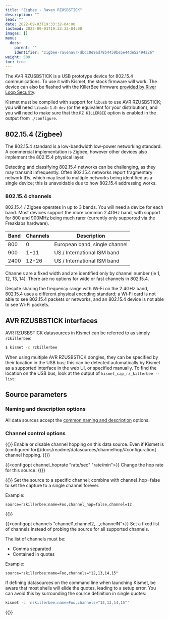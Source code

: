 ```yaml
---
title: "Zigbee - Raven RZUSBSTICK"
description: ""
lead: ""
date: 2022-09-03T19:33:32-04:00
lastmod: 2022-09-03T19:33:32-04:00
images: []
menu:
  docs:
    parent: ""
    identifier: "zigbee-ravenavr-dbdc0e9ad78b4459be5e44de52494226"
weight: 500
toc: true
---
```


The AVR RZUSBSTICK is a USB prototype device for 802.15.4 communications.  To use it with Kismet, the stock firmware will work.  The device can also be flashed with the KillerBee firmware [provided by River Loop Security](https://github.com/riverloopsec/killerbee).

Kismet must be compiled with support for `libusb` to use AVR RZUSBSTICK; you will need `libusb-1.0-dev` (or the equivalent for your distribution), and you will need to make sure that the `RZ KILLERBEE` option is enabled in the output from `./configure`.

## 802.15.4 (Zigbee)

The 802.15.4 standard is a low-bandwidth low-power networking standard.  A commercial implementation is Zigbee, however other devices also implement the 802.15.4 physical layer.

Detecting and classifying 802.15.4 networks can be challenging, as they may transmit infrequently.  Often 802.15.4 networks report fragmentary network IDs, which may lead to multiple networks being identified as a single device; this is unavoidable due to how 802.15.4 addressing works.

### 802.15.4 channels

802.15.4 / Zigbee operates in up to 3 bands.  You will need a device for each band.  Most devices support the more common 2.4GHz band, with support for 800 and 900MHz being much rarer (currently only supported via the Freaklabs hardware).

| Band | Channels | Description                   |
| ---- | -------- | ----------                    |
| 800  | 0        | European band, single channel |
| 900  | 1-11     | US / International ISM band   |
| 2400 | 12-26    | US / International ISM band   |

Channels are a fixed width and are identified only by channel number (ie 1, 12, 13, 14).  There are no options for wide or fast channels in 802.15.4.

Despite sharing the frequency range with Wi-Fi on the 2.4GHz band, 802.15.4 uses a different physical encoding standard; a Wi-Fi card is not able to see 802.15.4 packets or networks, and an 802.15.4 device is not able to see Wi-Fi packets.

## AVR RZUSBSTICK interfaces

AVR RZUSBSTICK datasources in Kismet can be referred to as simply `rzkillerbee`:

```bash
$ kismet -c rzkillerbee
```

When using multiple AVR RZUSBSTICK dongles, they can be specified by their location in the USB bus; this can be detected automatically by Kismet as a supported interface in the web UI, or specified manually.  To find the location on the USB bus, look at the output of `kismet_cap_rz_killerbee --list`:

## Source parameters

### Naming and description options

All data sources accept the [common naming and description](/docs/readme/datasources/datasources/#naming-and-describing-datasources) options.

### Channel control options

{{<configopt channel_hop true false>}}
Enable or disable channel hopping on this data source.  Even if Kismet is (configured for)[/docs/readme/datasources/channelhop/#configuration] channel hopping.
{{</configopt>}}


{{<configopt channel_hoprate "rate/sec" "rate/min">}}
Change the hop rate for this source.
{{</configopt>}}


{{<configopt channel channel>}}
Set the source to a specific channel; combine with channel_hop=false to set the capture to a single channel forever.

Example:

```
source=rzkillerbee:name=Foo,channel_hop=false,channel=12
```
{{</configopt>}}


{{<configopt channels "channel1,channel2,...,channelN">}}
Set a fixed list of channels instead of probing the source for all supported channels.

The list of channels must be:

* Comma separated
* Contained in quotes

Example:

```
source=rzkillerbee:name=Foo,channels="12,13,14,15"
```

If defining datasources on the command line when launching Kismet, be aware that most shells will elide the quotes, leading to a setup error.  You can avoid this by surrounding the source definition in single quotes:

```bash
kismet -c 'nzkillerbee:name=Foo,channels="12,13,14,15"'
```
{{</configopt>}}
